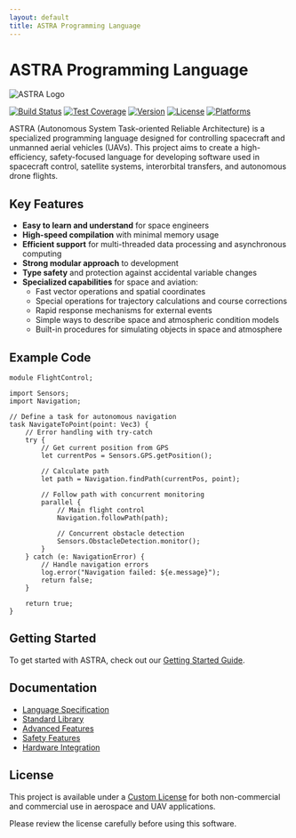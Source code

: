 ```yaml
---
layout: default
title: ASTRA Programming Language
---
```


# ASTRA Programming Language

![ASTRA Logo](/assets/images/astra_logo.png)

[![Build Status](https://img.shields.io/github/actions/workflow/status/infernasel/astra-language/build.yml?branch=main&style=flat-square)](https://github.com/infernasel/astra-language/actions)
[![Test Coverage](https://img.shields.io/badge/coverage-89.8%25-brightgreen?style=flat-square)](https://github.com/infernasel/astra-language/actions)
[![Version](https://img.shields.io/badge/version-0.1.1--alpha-blue?style=flat-square)](https://github.com/infernasel/astra-language/releases)
[![License](https://img.shields.io/badge/license-Custom-orange?style=flat-square)](https://github.com/infernasel/astra-language/blob/main/CUSTOM_LICENSE.md)
[![Platforms](https://img.shields.io/badge/platforms-Linux%20%7C%20Windows-lightgrey?style=flat-square)](https://github.com/infernasel/astra-language/releases)

ASTRA (Autonomous System Task-oriented Reliable Architecture) is a specialized programming language designed for controlling spacecraft and unmanned aerial vehicles (UAVs). This project aims to create a high-efficiency, safety-focused language for developing software used in spacecraft control, satellite systems, interorbital transfers, and autonomous drone flights.

## Key Features

- **Easy to learn and understand** for space engineers
- **High-speed compilation** with minimal memory usage
- **Efficient support** for multi-threaded data processing and asynchronous computing
- **Strong modular approach** to development
- **Type safety** and protection against accidental variable changes
- **Specialized capabilities** for space and aviation:
  - Fast vector operations and spatial coordinates
  - Special operations for trajectory calculations and course corrections
  - Rapid response mechanisms for external events
  - Simple ways to describe space and atmospheric condition models
  - Built-in procedures for simulating objects in space and atmosphere

## Example Code

```astra
module FlightControl;

import Sensors;
import Navigation;

// Define a task for autonomous navigation
task NavigateToPoint(point: Vec3) {
    // Error handling with try-catch
    try {
        // Get current position from GPS
        let currentPos = Sensors.GPS.getPosition();
        
        // Calculate path
        let path = Navigation.findPath(currentPos, point);
        
        // Follow path with concurrent monitoring
        parallel {
            // Main flight control
            Navigation.followPath(path);
            
            // Concurrent obstacle detection
            Sensors.ObstacleDetection.monitor();
        }
    } catch (e: NavigationError) {
        // Handle navigation errors
        log.error("Navigation failed: ${e.message}");
        return false;
    }
    
    return true;
}
```

## Getting Started

To get started with ASTRA, check out our [Getting Started Guide](/getting_started.html).

## Documentation

- [Language Specification](/language_specification.html)
- [Standard Library](/standard_library.html)
- [Advanced Features](/advanced_features.html)
- [Safety Features](/safety_features.html)
- [Hardware Integration](/hardware_integration.html)

## License

This project is available under a [Custom License](https://github.com/infernasel/astra-language/blob/main/CUSTOM_LICENSE.md) for both non-commercial and commercial use in aerospace and UAV applications.

Please review the license carefully before using this software.
